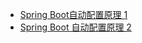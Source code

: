 

* [Spring Boot自动配置原理 1 ](http://c.biancheng.net/spring_boot/auto-config.html)
* [Spring Boot 自动配置原理 2 ](https://www.cnblogs.com/crazymakercircle/p/13895735.html)
